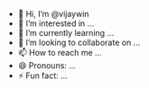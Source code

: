 - 👋 Hi, I’m @vijaywin
- 👀 I’m interested in ...
- 🌱 I’m currently learning ...
- 💞️ I’m looking to collaborate on ...
- 📫 How to reach me ...
- 😄 Pronouns: ...
- ⚡ Fun fact: ...

<!---
vijaywin/vijaywin is a ✨ special ✨ repository because its `README.md` (this file) appears on your GitHub profile.
You can click the Preview link to take a look at your changes.
--->
